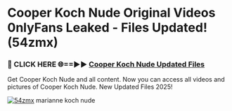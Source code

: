# Cooper Koch Nude Original Videos 0nlyFans Leaked - Files Updated! (54zmx)

<h3>🔴 CLICK HERE 🌐==►► <a href="https://tinyurl.com/yrmya6cz" rel="nofollow">Cooper Koch Nude Updated Files</a></h3>

Get Cooper Koch Nude and all content. Now you can access all videos and pictures of Cooper Koch Nude. New Updated Files 2025!

[![54zmx](https://i.imgur.com/FMdXYCs.gif)](https://tinyurl.com/yrmya6cz)
marianne koch nude